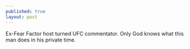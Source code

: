 ```yaml
---
published: true
layout: post
---
```


Ex-Fear Factor host turned UFC commentator. Only God knows what this man does in his private time.
